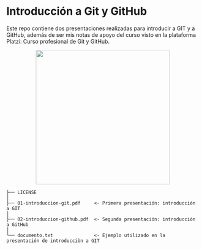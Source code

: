 # Introducción a Git y GitHub

Este repo contiene dos presentaciones realizadas para introducir a GIT y a GitHub, además de ser mis notas de apoyo del curso visto en la plataforma Platzi: Curso profesional de Git y GitHub.

<p align="center">
  <img src="https://smoda.elpais.com/wp-content/uploads/2019/04/image_git_github.jpg" width="350">
</p>


```
├── LICENSE
│
├── 01-introduccion-git.pdf     <- Primera presentación: introducción a GIT
│
├── 02-introduccion-github.pdf  <- Segunda presentación: introducción a GitHub
│
└── documento.txt               <- Ejemplo utilizado en la presentación de introducciòn a GIT
```
